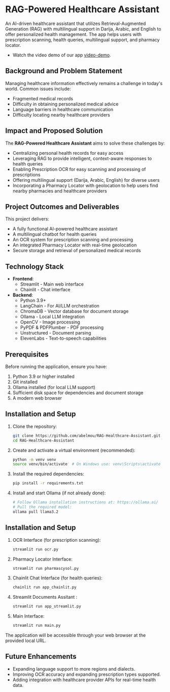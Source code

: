 # RAG-Powered Healthcare Assistant

An AI-driven healthcare assistant that utilizes Retrieval-Augmented Generation (RAG) with multilingual support in Darija, Arabic, and English to offer personalized health management. The app helps users with prescription scanning, health queries, multilingual support, and pharmacy locator.

- Watch the video demo of our app [video-demo](https://shorturl.at/HHoY6).

## Background and Problem Statement

Managing healthcare information effectively remains a challenge in today's world. Common issues include:

- Fragmented medical records
- Difficulty in obtaining personalized medical advice
- Language barriers in healthcare communication
- Difficulty locating nearby healthcare providers

## Impact and Proposed Solution

The **RAG-Powered Healthcare Assistant** aims to solve these challenges by:

- Centralizing personal health records for easy access
- Leveraging RAG to provide intelligent, context-aware responses to health queries
- Enabling Prescription OCR for easy scanning and processing of prescriptions
- Offering multilingual support (Darija, Arabic, English) for diverse users
- Incorporating a Pharmacy Locator with geolocation to help users find nearby pharmacies and healthcare providers

## Project Outcomes and Deliverables

This project delivers:

- A fully functional AI-powered healthcare assistant
- A multilingual chatbot for health queries
- An OCR system for prescription scanning and processing
- An integrated Pharmacy Locator with real-time geolocation
- Secure storage and retrieval of personalized medical records

## Technology Stack

- **Frontend**: 
  - Streamlit - Main web interface
  - Chainlit - Chat interface
- **Backend**:
  - Python 3.9+
  - LangChain - For AI/LLM orchestration
  - ChromaDB - Vector database for document storage
  - Ollama - Local LLM integration
  - OpenCV - Image processing
  - PyPDF & PDFPlumber - PDF processing
  - Unstructured - Document parsing
  - ElevenLabs - Text-to-speech capabilities

## Prerequisites

Before running the application, ensure you have:

1. Python 3.9 or higher installed
2. Git installed
3. Ollama installed (for local LLM support)
4. Sufficient disk space for dependencies and document storage
5. A modern web browser

## Installation and Setup

1. Clone the repository:
   ```bash
   git clone https://github.com/abelmou/RAG-Healthcare-Assistant.git
   cd RAG-Healthcare-Assistant
   ```

2. Create and activate a virtual environment (recommended):
   ```bash
   python -m venv venv
   source venv/bin/activate  # On Windows use: venv\Scripts\activate
   ```

3. Install the required dependencies:
   ```bash
   pip install -r requirements.txt
   ```

4. Install and start Ollama (if not already done):
   ```bash
   # Follow Ollama installation instructions at: https://ollama.ai/
   # Pull the required model:
   ollama pull llama3.2
   ```

## Installation and Setup

1. OCR Interface (for prescription scanning):
   ```bash
   streamlit run ocr.py
   ```

2. Pharmacy Locator Interface:
   ```bash
   streamlit run pharmascysol.py
   ```

3. Chainlit Chat Interface (for health queries):
   ```bash
   chainlit run app_chainlit.py
   ```

4. Streamlit Documents Assitant :
   ```bash
   streamlit run app_streamlit.py
   ```

5. Main Interface:
   ```bash
   streamlit run main.py
   ```

The application will be accessible through your web browser at the provided local URL.

## Future Enhancements
- Expanding language support to more regions and dialects.
- Improving OCR accuracy and expanding prescription types supported.
- Adding integration with healthcare provider APIs for real-time health data.